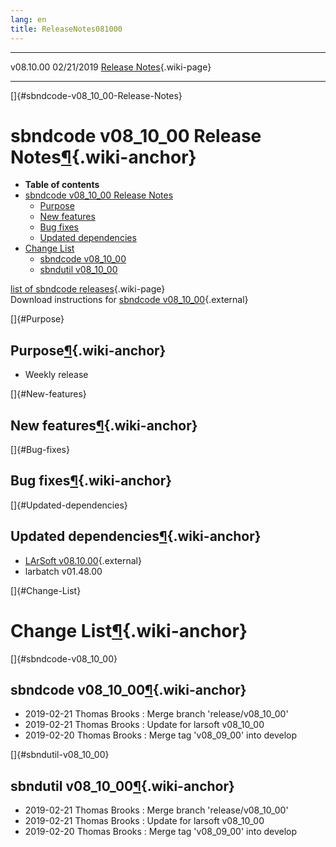 ```yaml
---
lang: en
title: ReleaseNotes081000
---
```


  ----------- ------------ -- -- ------------------------------------------------------
  v08.10.00   02/21/2019         [Release Notes](ReleaseNotes081000.html){.wiki-page}
  ----------- ------------ -- -- ------------------------------------------------------

[]{#sbndcode-v08_10_00-Release-Notes}

sbndcode v08\_10\_00 Release Notes[¶](#sbndcode-v08_10_00-Release-Notes){.wiki-anchor}
======================================================================================

-   **Table of contents**
-   [sbndcode v08\_10\_00 Release
    Notes](#sbndcode-v08_10_00-Release-Notes)
    -   [Purpose](#Purpose)
    -   [New features](#New-features)
    -   [Bug fixes](#Bug-fixes)
    -   [Updated dependencies](#Updated-dependencies)
-   [Change List](#Change-List)
    -   [sbndcode v08\_10\_00](#sbndcode-v08_10_00)
    -   [sbndutil v08\_10\_00](#sbndutil-v08_10_00)

[list of sbndcode
releases](List_of_SBND_code_releases.html){.wiki-page}\
Download instructions for [sbndcode
v08\_10\_00](http://scisoft.fnal.gov/scisoft/bundles/sbnd/v08_10_00/sbndcode-v08_10_00.html){.external}

[]{#Purpose}

Purpose[¶](#Purpose){.wiki-anchor}
----------------------------------

-   Weekly release

[]{#New-features}

New features[¶](#New-features){.wiki-anchor}
--------------------------------------------

[]{#Bug-fixes}

Bug fixes[¶](#Bug-fixes){.wiki-anchor}
--------------------------------------

[]{#Updated-dependencies}

Updated dependencies[¶](#Updated-dependencies){.wiki-anchor}
------------------------------------------------------------

-   [LArSoft
    v08.10.00](https://cdcvs.fnal.gov/redmine/projects/larsoft/wiki/ReleaseNotes081000){.external}
-   larbatch v01.48.00

[]{#Change-List}

Change List[¶](#Change-List){.wiki-anchor}
==========================================

[]{#sbndcode-v08_10_00}

sbndcode v08\_10\_00[¶](#sbndcode-v08_10_00){.wiki-anchor}
----------------------------------------------------------

-   2019-02-21 Thomas Brooks : Merge branch \'release/v08\_10\_00\'
-   2019-02-21 Thomas Brooks : Update for larsoft v08\_10\_00
-   2019-02-20 Thomas Brooks : Merge tag \'v08\_09\_00\' into develop

[]{#sbndutil-v08_10_00}

sbndutil v08\_10\_00[¶](#sbndutil-v08_10_00){.wiki-anchor}
----------------------------------------------------------

-   2019-02-21 Thomas Brooks : Merge branch \'release/v08\_10\_00\'
-   2019-02-21 Thomas Brooks : Update for larsoft v08\_10\_00
-   2019-02-20 Thomas Brooks : Merge tag \'v08\_09\_00\' into develop
